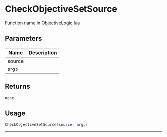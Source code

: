# CheckObjectiveSetSource

Function name in ObjectiveLogic.lua

## Parameters

| Name   | Description |
| ------ | ----------- |
| source |             |
| args   |             |

## Returns

`none`

## Usage

```lua
CheckObjectiveSetSource(source, args)
```

---
